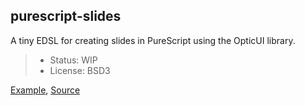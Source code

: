 purescript-slides
---------

A tiny EDSL for creating slides in PureScript using the OpticUI library.


> - Status: WIP
> - License: BSD3


[Example](https://soupi.github.io/purescript-slides), [Source](https://github.com/soupi/purescript-slides/blob/master/example/src/Main.purs)





